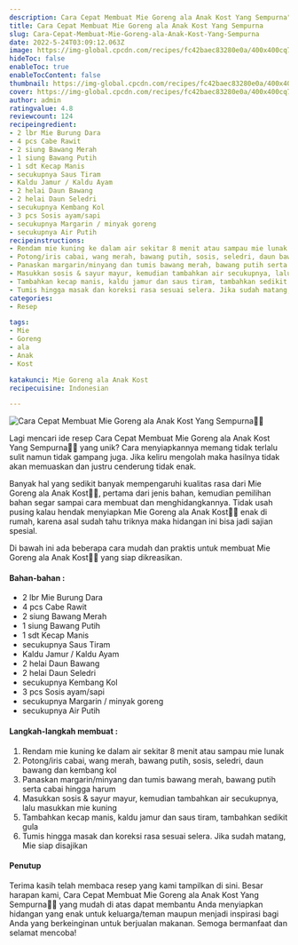```yaml
---
description: Cara Cepat Membuat Mie Goreng ala Anak Kost Yang Sempurna"
title: Cara Cepat Membuat Mie Goreng ala Anak Kost Yang Sempurna
slug: Cara-Cepat-Membuat-Mie-Goreng-ala-Anak-Kost-Yang-Sempurna
date: 2022-5-24T03:09:12.063Z
image: https://img-global.cpcdn.com/recipes/fc42baec83280e0a/400x400cq70/photo.jpg
hideToc: false
enableToc: true
enableTocContent: false
thumbnail: https://img-global.cpcdn.com/recipes/fc42baec83280e0a/400x400cq70/photo.jpg
cover: https://img-global.cpcdn.com/recipes/fc42baec83280e0a/400x400cq70/photo.jpg
author: admin
ratingvalue: 4.8
reviewcount: 124
recipeingredient:
- 2 lbr Mie Burung Dara
- 4 pcs Cabe Rawit
- 2 siung Bawang Merah
- 1 siung Bawang Putih
- 1 sdt Kecap Manis
- secukupnya Saus Tiram
- Kaldu Jamur / Kaldu Ayam
- 2 helai Daun Bawang
- 2 helai Daun Seledri
- secukupnya Kembang Kol
- 3 pcs Sosis ayam/sapi
- secukupnya Margarin / minyak goreng
- secukupnya Air Putih
recipeinstructions:
- Rendam mie kuning ke dalam air sekitar 8 menit atau sampau mie lunak
- Potong/iris cabai, wang merah, bawang putih, sosis, seledri, daun bawang dan kembang kol
- Panaskan margarin/minyang dan tumis bawang merah, bawang putih serta cabai hingga harum
- Masukkan sosis & sayur mayur, kemudian tambahkan air secukupnya, lalu masukkan mie kuning
- Tambahkan kecap manis, kaldu jamur dan saus tiram, tambahkan sedikit gula
- Tumis hingga masak dan koreksi rasa sesuai selera. Jika sudah matang, Mie siap disajikan
categories:
- Resep

tags:
- Mie
- Goreng
- ala
- Anak
- Kost

katakunci: Mie Goreng ala Anak Kost
recipecuisine: Indonesian

---
```


![Cara Cepat Membuat Mie Goreng ala Anak Kost Yang Sempurna👩‍🍳](https://img-global.cpcdn.com/recipes/fc42baec83280e0a/400x400cq70/photo.jpg)

Lagi mencari ide resep Cara Cepat Membuat Mie Goreng ala Anak Kost Yang Sempurna👩‍🍳 yang unik? Cara menyiapkannya memang tidak terlalu sulit namun tidak gampang juga. Jika keliru mengolah maka hasilnya tidak akan memuaskan dan justru cenderung tidak enak.

Banyak hal yang sedikit banyak mempengaruhi kualitas rasa dari Mie Goreng ala Anak Kost👩‍🍳, pertama dari jenis bahan, kemudian pemilihan bahan segar sampai cara membuat dan menghidangkannya. Tidak usah pusing kalau hendak menyiapkan Mie Goreng ala Anak Kost👩‍🍳 enak di rumah, karena asal sudah tahu triknya maka hidangan ini bisa jadi sajian spesial.

Di bawah ini ada beberapa cara mudah dan praktis untuk membuat Mie Goreng ala Anak Kost👩‍🍳 yang siap dikreasikan.

<!--inarticleads1-->

#### Bahan-bahan :

- 2 lbr Mie Burung Dara
- 4 pcs Cabe Rawit
- 2 siung Bawang Merah
- 1 siung Bawang Putih
- 1 sdt Kecap Manis
- secukupnya Saus Tiram
- Kaldu Jamur / Kaldu Ayam
- 2 helai Daun Bawang
- 2 helai Daun Seledri
- secukupnya Kembang Kol
- 3 pcs Sosis ayam/sapi
- secukupnya Margarin / minyak goreng
- secukupnya Air Putih

<!--inarticleads2-->

#### Langkah-langkah membuat :

1. Rendam mie kuning ke dalam air sekitar 8 menit atau sampau mie lunak
1. Potong/iris cabai, wang merah, bawang putih, sosis, seledri, daun bawang dan kembang kol
1. Panaskan margarin/minyang dan tumis bawang merah, bawang putih serta cabai hingga harum
1. Masukkan sosis & sayur mayur, kemudian tambahkan air secukupnya, lalu masukkan mie kuning
1. Tambahkan kecap manis, kaldu jamur dan saus tiram, tambahkan sedikit gula
1. Tumis hingga masak dan koreksi rasa sesuai selera. Jika sudah matang, Mie siap disajikan

#### Penutup

Terima kasih telah membaca resep yang kami tampilkan di sini. Besar harapan kami, Cara Cepat Membuat Mie Goreng ala Anak Kost Yang Sempurna👩‍🍳 yang mudah di atas dapat membantu Anda menyiapkan hidangan yang enak untuk keluarga/teman maupun menjadi inspirasi bagi Anda yang berkeinginan untuk berjualan makanan. Semoga bermanfaat dan selamat mencoba!